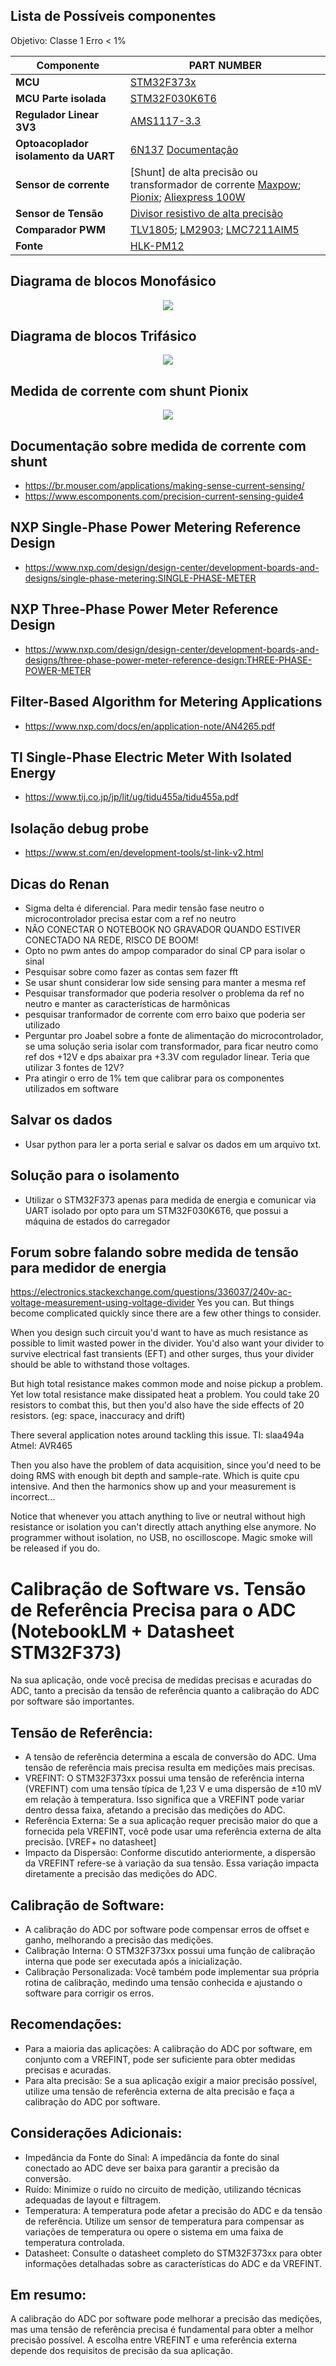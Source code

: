 ## Lista de Possíveis componentes

Objetivo: Classe 1 Erro < 1%

| Componente             | PART NUMBER                                   |
|------------------------|-----------------------------------------------|
| **MCU**                | [STM32F373x](https://br.mouser.com/datasheet/2/389/stm32f373cc-1851083.pdf)|
| **MCU Parte isolada**  | [STM32F030K6T6](https://www.acheicomponentes.com.br/circuitos-integrados/circuito-integrado-stm32f030k6t6-lqfp-32-smd)|
| **Regulador Linear 3V3** | [AMS1117-3.3](https://www.acheicomponentes.com.br/cicruito-integrado-ams1117-3-3v-sot-223-smd)
| **Optoacoplador isolamento da UART**      | [6N137](https://br.mouser.com/datasheet/2/427/6n137-7681.pdf) [Documentação](https://electronics.stackexchange.com/questions/672452/serial-isolation-with-6n137-opto-coupler?rq=1)|
| **Sensor de corrente** | [Shunt] de alta precisão ou transformador de corrente [Maxpow](https://produto.mercadolivre.com.br/MLB-2186412902-resistor-shunt-20a-75mv-_JM#position%3D2%26search_layout%3Dstack%26type%3Ditem%26tracking_id%3Dd6a363c0-c800-4786-b9d9-9d0a8bc0cf26); [Pionix](https://br.mouser.com/ProductDetail/Vishay-Dale/WSLF2512L5000FEA?qs=aVyJF2WnouT0Jqstwf%2Fe3A%3D%3D); [Aliexpress 100W](https://pt.aliexpress.com/item/1005007052244812.html?spm=a2g0o.productlist.main.107.439cP5CVP5CVaU&algo_pvid=8c7448fb-c480-4cd3-b774-078a9b019d7e&algo_exp_id=8c7448fb-c480-4cd3-b774-078a9b019d7e-53&pdp_npi=4%40dis%21BRL%2118.05%2116.56%21%21%2121.03%2119.29%21%402101c80017307559811707033e407e%2112000039238450051%21sea%21BR%21710310878%21X&curPageLogUid=V7NrRSy6OHKd&utparam-url=scene%3Asearch%7Cquery_from%3A)|
| **Sensor de Tensão**   | [Divisor resistivo de alta precisão](https://br.mouser.com/datasheet/2/385/sei_css_cssh-3077671.pdf) |
| **Comparador PWM**     | [TLV1805](https://www.ti.com/lit/ds/symlink/tlv1805-q1.pdf?ts=1729874561037&ref_url=https%253A%252F%252Fbr.mouser.com%252F); [LM2903](https://www.acheicomponentes.com.br/circuitos-integrados/smd/soic-8/circuito-integrado-lm2903dr-smd-soic-8-lm2903); [LMC7211AIM5](https://www.acheicomponentes.com.br/circuitos-integrados/smd/ci-amplificador-lmc7211aim5nopb-smd-sot-23-5) |
| **Fonte**              | [HLK-PM12](https://nettigo.eu/attachments/503) | 

## Diagrama de blocos Monofásico
<p align="center">
    <img src="Diagrama%20de%20blocos%20Monofásico%20simples.png">
</p>

## Diagrama de blocos Trifásico
<p align="center">
    <img src="Diagrama%20de%20blocos%20Triásico%20completo.png">
</p>

## Medida de corrente com shunt Pionix
<p align="center">
    <img src="Medida%20de%20corrente%20Pionix.png">
</p>


## Documentação sobre medida de corrente com shunt 
- https://br.mouser.com/applications/making-sense-current-sensing/
- https://www.escomponents.com/precision-current-sensing-guide4

## NXP Single-Phase Power Metering Reference Design
- https://www.nxp.com/design/design-center/development-boards-and-designs/single-phase-metering:SINGLE-PHASE-METER
  
## NXP Three-Phase Power Meter Reference Design
- https://www.nxp.com/design/design-center/development-boards-and-designs/three-phase-power-meter-reference-design:THREE-PHASE-POWER-METER

## Filter-Based Algorithm for Metering Applications
- https://www.nxp.com/docs/en/application-note/AN4265.pdf

## TI Single-Phase Electric Meter With Isolated Energy
- https://www.tij.co.jp/jp/lit/ug/tidu455a/tidu455a.pdf

## Isolação debug probe
- https://www.st.com/en/development-tools/st-link-v2.html

## Dicas do Renan
- Sigma delta é diferencial. Para medir tensão fase neutro o microcontrolador precisa estar com a ref no neutro
- NÃO CONECTAR O NOTEBOOK NO GRAVADOR QUANDO ESTIVER CONECTADO NA REDE, RISCO DE BOOM!
- Opto no pwm antes do ampop comparador do sinal CP para isolar o sinal
- Pesquisar sobre como fazer as contas sem fazer fft
- Se usar shunt considerar low side sensing para manter a mesma ref
- Pesquisar transformador que poderia resolver o problema da ref no neutro e manter as características de harmônicas
- pesquisar tranformador de corrente com erro baixo que poderia ser utilizado
- Perguntar pro Joabel sobre a fonte de alimentação do microcontrolador, se uma solução seria isolar com transformador, para ficar neutro como ref dos +12V e dps abaixar pra +3.3V com regulador linear. Teria que utilizar 3 fontes de 12V?
- Pra atingir o erro de 1% tem que calibrar para os componentes utilizados em software

## Salvar os dados
- Usar python para ler a porta serial e salvar os dados em um arquivo txt.

## Solução para o isolamento
- Utilizar o STM32F373 apenas para medida de energia e comunicar via UART isolado por opto para um STM32F030K6T6, que possui a máquina de estados do carregador

## Forum sobre falando sobre medida de tensão para medidor de energia
https://electronics.stackexchange.com/questions/336037/240v-ac-voltage-measurement-using-voltage-divider
Yes you can. But things become complicated quickly since there are a few other things to consider.

When you design such circuit you'd want to have as much resistance as possible to limit wasted power in the divider. You'd also want your divider to survive electrical fast transients (EFT) and other surges, thus your divider should be able to withstand those voltages.

But high total resistance makes common mode and noise pickup a problem. Yet low total resistance make dissipated heat a problem.
You could take 20 resistors to combat this, but then you'd also have the side effects of 20 resistors. (eg: space, inaccuracy and drift)

There several application notes around tackling this issue.
TI: slaa494a
Atmel: AVR465

Then you also have the problem of data acquisition, since you'd need to be doing RMS with enough bit depth and sample-rate. Which is quite cpu intensive.
And then the harmonics show up and your measurement is incorrect...

Notice that whenever you attach anything to live or neutral without high resistance or isolation you can't directly attach anything else anymore. No programmer without isolation, no USB, no oscilloscope.
Magic smoke will be released if you do.

# Calibração de Software vs. Tensão de Referência Precisa para o ADC (NotebookLM + Datasheet STM32F373)
Na sua aplicação, onde você precisa de medidas precisas e acuradas do ADC, tanto a precisão da tensão de referência quanto a calibração do ADC por software são importantes.
## Tensão de Referência:
- A tensão de referência determina a escala de conversão do ADC. Uma tensão de referência mais precisa resulta em medições mais precisas.
- VREFINT: O STM32F373xx possui uma tensão de referência interna (VREFINT) com uma tensão típica de 1,23 V e uma dispersão de ±10 mV em relação à temperatura. Isso significa que a VREFINT pode variar dentro dessa faixa, afetando a precisão das medições do ADC.
- Referência Externa: Se a sua aplicação requer precisão maior do que a fornecida pela VREFINT, você pode usar uma referência externa de alta precisão. [VREF+ no datasheet]
- Impacto da Dispersão: Conforme discutido anteriormente, a dispersão da VREFINT refere-se à variação da sua tensão. Essa variação impacta diretamente a precisão das medições do ADC.
## Calibração de Software:
- A calibração do ADC por software pode compensar erros de offset e ganho, melhorando a precisão das medições.
- Calibração Interna: O STM32F373xx possui uma função de calibração interna que pode ser executada após a inicialização.
- Calibração Personalizada: Você também pode implementar sua própria rotina de calibração, medindo uma tensão conhecida e ajustando o software para corrigir os erros.
## Recomendações:
- Para a maioria das aplicações: A calibração do ADC por software, em conjunto com a VREFINT, pode ser suficiente para obter medidas precisas e acuradas.
- Para alta precisão: Se a sua aplicação exigir a maior precisão possível, utilize uma tensão de referência externa de alta precisão e faça a calibração do ADC por software.
## Considerações Adicionais:
- Impedância da Fonte do Sinal: A impedância da fonte do sinal conectado ao ADC deve ser baixa para garantir a precisão da conversão.
- Ruído: Minimize o ruído no circuito de medição, utilizando técnicas adequadas de layout e filtragem.
- Temperatura: A temperatura pode afetar a precisão do ADC e da tensão de referência. Utilize um sensor de temperatura para compensar as variações de temperatura ou opere o sistema em uma faixa de temperatura controlada.
- Datasheet: Consulte o datasheet completo do STM32F373xx para obter informações detalhadas sobre as características do ADC e da VREFINT.
## Em resumo:
A calibração do ADC por software pode melhorar a precisão das medições, mas uma tensão de referência precisa é fundamental para obter a melhor precisão possível. A escolha entre VREFINT e uma referência externa depende dos requisitos de precisão da sua aplicação.
